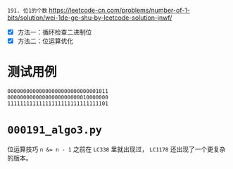 
`191. 位1的个数` https://leetcode-cn.com/problems/number-of-1-bits/solution/wei-1de-ge-shu-by-leetcode-solution-jnwf/
- [x] 方法一：循环检查二进制位
- [x] 方法二：位运算优化

# 测试用例

```
00000000000000000000000000001011
00000000000000000000000010000000
11111111111111111111111111111101
```

# `000191_algo3.py`

位运算技巧 `n &= n - 1` 之前在 `LC338` 里就出现过， `LC1178` 还出现了一个更复杂的版本。
